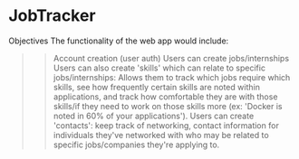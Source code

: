 # JobTracker

Objectives
The functionality of the web app would include:
>>Account creation (user auth)
>>Users can create jobs/internships
>>Users can also create 'skills' which can relate to specific jobs/internships: Allows them to track
which jobs require which skills, see how frequently certain skills are noted within applications, and
track how comfortable they are with those skills/if they need to work on those skills more (ex: 'Docker
is noted in 60% of your applications').
>>Users can create 'contacts': keep track of networking, contact information for individuals they've
networked with who may be related to specific jobs/companies they're applying to. 
